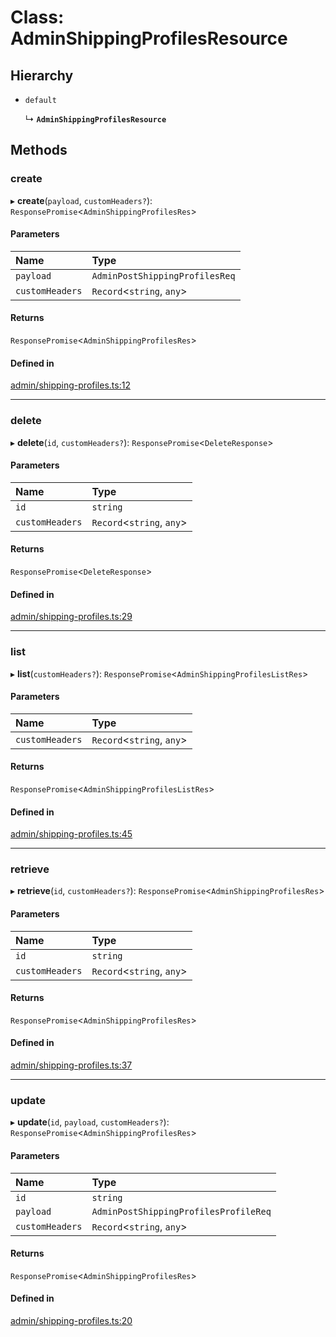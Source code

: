# Class: AdminShippingProfilesResource

## Hierarchy

- `default`

  ↳ **`AdminShippingProfilesResource`**

## Methods

### create

▸ **create**(`payload`, `customHeaders?`): `ResponsePromise`<`AdminShippingProfilesRes`\>

#### Parameters

| Name | Type |
| :------ | :------ |
| `payload` | `AdminPostShippingProfilesReq` |
| `customHeaders` | `Record`<`string`, `any`\> |

#### Returns

`ResponsePromise`<`AdminShippingProfilesRes`\>

#### Defined in

[admin/shipping-profiles.ts:12](https://github.com/medusajs/medusa/blob/33df8122b/packages/medusa-js/src/resources/admin/shipping-profiles.ts#L12)

___

### delete

▸ **delete**(`id`, `customHeaders?`): `ResponsePromise`<`DeleteResponse`\>

#### Parameters

| Name | Type |
| :------ | :------ |
| `id` | `string` |
| `customHeaders` | `Record`<`string`, `any`\> |

#### Returns

`ResponsePromise`<`DeleteResponse`\>

#### Defined in

[admin/shipping-profiles.ts:29](https://github.com/medusajs/medusa/blob/33df8122b/packages/medusa-js/src/resources/admin/shipping-profiles.ts#L29)

___

### list

▸ **list**(`customHeaders?`): `ResponsePromise`<`AdminShippingProfilesListRes`\>

#### Parameters

| Name | Type |
| :------ | :------ |
| `customHeaders` | `Record`<`string`, `any`\> |

#### Returns

`ResponsePromise`<`AdminShippingProfilesListRes`\>

#### Defined in

[admin/shipping-profiles.ts:45](https://github.com/medusajs/medusa/blob/33df8122b/packages/medusa-js/src/resources/admin/shipping-profiles.ts#L45)

___

### retrieve

▸ **retrieve**(`id`, `customHeaders?`): `ResponsePromise`<`AdminShippingProfilesRes`\>

#### Parameters

| Name | Type |
| :------ | :------ |
| `id` | `string` |
| `customHeaders` | `Record`<`string`, `any`\> |

#### Returns

`ResponsePromise`<`AdminShippingProfilesRes`\>

#### Defined in

[admin/shipping-profiles.ts:37](https://github.com/medusajs/medusa/blob/33df8122b/packages/medusa-js/src/resources/admin/shipping-profiles.ts#L37)

___

### update

▸ **update**(`id`, `payload`, `customHeaders?`): `ResponsePromise`<`AdminShippingProfilesRes`\>

#### Parameters

| Name | Type |
| :------ | :------ |
| `id` | `string` |
| `payload` | `AdminPostShippingProfilesProfileReq` |
| `customHeaders` | `Record`<`string`, `any`\> |

#### Returns

`ResponsePromise`<`AdminShippingProfilesRes`\>

#### Defined in

[admin/shipping-profiles.ts:20](https://github.com/medusajs/medusa/blob/33df8122b/packages/medusa-js/src/resources/admin/shipping-profiles.ts#L20)
